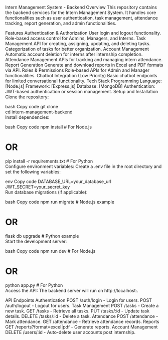 Intern Management System - Backend
Overview
This repository contains the backend services for the Intern Management System. It handles core functionalities such as user authentication, task management, attendance tracking, report generation, and admin functionalities.

Features
Authentication & Authorization
User login and logout functionality.
Role-based access control for Admins, Managers, and Interns.
Task Management
API for creating, assigning, updating, and deleting tasks.
Categorization of tasks for better organization.
Account Management
Automatic account deletion for interns after internship completion.
Attendance Management
APIs for tracking and managing intern attendance.
Report Generation
Generate and download reports in Excel and PDF formats via API.
Roles & Permissions
Role-based APIs for Admin and Manager functionalities.
Chatbot Integration (Low Priority)
Basic chatbot endpoints for limited conversational functionality.
Tech Stack
Programming Language: [Node.js]
Framework: [Express.js]
Database: [MongoDB]
Authentication: JWT-based authentication or session management.
Setup and Installation
Clone the repository:

bash
Copy code
git clone <repository-url>  
cd intern-management-backend  
Install dependencies:

bash
Copy code
npm install  # For Node.js  
# OR  
pip install -r requirements.txt  # For Python  
Configure environment variables:
Create a .env file in the root directory and set the following variables:

env
Copy code
DATABASE_URL=your_database_url  
JWT_SECRET=your_secret_key  
Run database migrations (if applicable):

bash
Copy code
npm run migrate  # Node.js example  
# OR  
flask db upgrade  # Python example  
Start the development server:

bash
Copy code
npm run dev  # For Node.js  
# OR  
python app.py  # For Python  
Access the API:
The backend server will run on http://localhost:<port>.

API Endpoints
Authentication
POST /auth/login - Login for users.
POST /auth/logout - Logout for users.
Task Management
POST /tasks - Create a new task.
GET /tasks - Retrieve all tasks.
PUT /tasks/:id - Update task details.
DELETE /tasks/:id - Delete a task.
Attendance
POST /attendance - Mark attendance.
GET /attendance - Retrieve attendance records.
Reports
GET /reports?format=excel|pdf - Generate reports.
Account Management
DELETE /users/:id - Auto-delete user accounts post internship.
